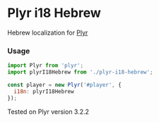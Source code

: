 # Plyr i18 Hebrew
Hebrew localization for [Plyr](https://plyr.io/) 

### Usage

```javascript
import Plyr from 'plyr';
import plyrI18Hebrew from './plyr-i18-hebrew';

const player = new Plyr('#player', {
  i18n: plyrI18Hebrew
});

```

Tested on Plyr version 3.2.2
